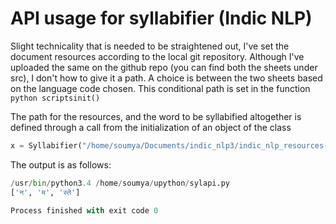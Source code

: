 
# API usage for syllabifier (Indic NLP)
Slight technicality that is needed to be straightened out, I've set the document resources according to the local git repository. Although I've uploaded the same on the github repo (you can find both the sheets under src), I don't how to give it a path. 
A choice is between the two sheets based on the language code chosen. This conditional path is set in the function ```python scriptsinit()``` 


The path for the resources, and the word to be syllabified altogether is defined through a call from the initialization of an object of the class


```python
x = Syllabifier("/home/soumya/Documents/indic_nlp3/indic_nlp_resources-master", 'नमस्ते', 'hi')

```
The output is as follows:

```python
/usr/bin/python3.4 /home/soumya/upython/sylapi.py
['न', 'म', 'स्ते']

Process finished with exit code 0
```
